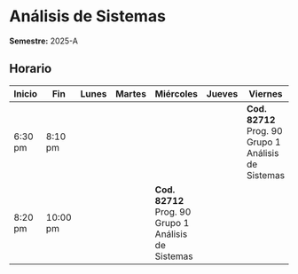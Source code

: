 # Análisis de Sistemas

**Semestre:** 2025-A

## Horario

| Inicio  | Fin    | Lunes | Martes | Miércoles                        | Jueves | Viernes                           |
|---------|--------|-------|--------|----------------------------------|--------|----------------------------------|
| 6:30 pm | 8:10 pm |       |        |                                  |        | **Cod. 82712** Prog. 90 Grupo 1 Análisis de Sistemas |
| 8:20 pm | 10:00 pm |       |        | **Cod. 82712** Prog. 90 Grupo 1 Análisis de Sistemas |        |                                  |
